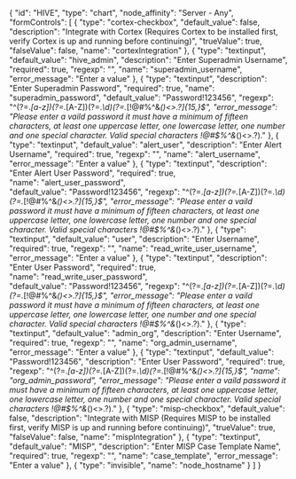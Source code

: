 {
  "id": "HIVE",
  "type": "chart",
  "node_affinity": "Server - Any",
  "formControls": [
    {
      "type": "cortex-checkbox",
      "default_value": false,
      "description": "Integrate with Cortex (Requires Cortex to be installed first, verify Cortex is up and running before continuing)",
      "trueValue": true,
      "falseValue": false,
      "name": "cortexIntegration"
    },
    {
      "type": "textinput",
      "default_value": "hive_admin",
      "description": "Enter Superadmin Username",
      "required": true,
      "regexp": "",
      "name": "superadmin_username",
      "error_message": "Enter a value"
    },
    {
      "type": "textinput",
      "description": "Enter Superadmin Password",
      "required": true,
      "name": "superadmin_password",
      "default_value": "Password!123456",
      "regexp": "^(?=.*[a-z])(?=.*[A-Z])(?=.*\\d)(?=.*[!@#$%^&*()<>.?])[A-Za-z\\d!@#$%^&*()<>.?]{15,}$",      
      "error_message": "Please enter a vaild password it must have a minimum of fifteen characters, at least one uppercase letter, one lowercase letter, one number and one special character.  Valid special characters !@#$%^&*()<>.?)."
    },
    {
      "type": "textinput",
      "default_value": "alert_user",
      "description": "Enter Alert Username",
      "required": true,
      "regexp": "",
      "name": "alert_username",
      "error_message": "Enter a value"
    },
    {
      "type": "textinput",
      "description": "Enter Alert User Password",
      "required": true,      
      "name": "alert_user_password",      
      "default_value": "Password!123456",
      "regexp": "^(?=.*[a-z])(?=.*[A-Z])(?=.*\\d)(?=.*[!@#$%^&*()<>.?])[A-Za-z\\d!@#$%^&*()<>.?]{15,}$",      
      "error_message": "Please enter a vaild password it must have a minimum of fifteen characters, at least one uppercase letter, one lowercase letter, one number and one special character.  Valid special characters !@#$%^&*()<>.?)."
    },
    {
      "type": "textinput",
      "default_value": "user",
      "description": "Enter Username",
      "required": true,
      "regexp": "",
      "name": "read_write_user_username",
      "error_message": "Enter a value"
    },
    {
      "type": "textinput",
      "description": "Enter User Password",
      "required": true,      
      "name": "read_write_user_password",      
      "default_value": "Password!123456",
      "regexp": "^(?=.*[a-z])(?=.*[A-Z])(?=.*\\d)(?=.*[!@#$%^&*()<>.?])[A-Za-z\\d!@#$%^&*()<>.?]{15,}$",      
      "error_message": "Please enter a vaild password it must have a minimum of fifteen characters, at least one uppercase letter, one lowercase letter, one number and one special character.  Valid special characters !@#$%^&*()<>.?)."
    },
    {
      "type": "textinput",
      "default_value": "admin_org",
      "description": "Enter Username",
      "required": true,
      "regexp": "",
      "name": "org_admin_username",
      "error_message": "Enter a value"
    },
    {
      "type": "textinput",
      "default_value": "Password!123456",
      "description": "Enter User Password",
      "required": true,
      "regexp": "^(?=.*[a-z])(?=.*[A-Z])(?=.*\\d)(?=.*[!@#$%^&*()<>.?])[A-Za-z\\d!@#$%^&*()<>.?]{15,}$",
      "name": "org_admin_password",
      "error_message": "Please enter a vaild password it must have a minimum of fifteen characters, at least one uppercase letter, one lowercase letter, one number and one special character.  Valid special characters !@#$%^&*()<>.?)."
    },
    {
      "type": "misp-checkbox",
      "default_value": false,
      "description": "Integrate with MISP (Requires MISP to be installed first, verify MISP is up and running before continuing)",
      "trueValue": true,
      "falseValue": false,
      "name": "mispIntegration"
    },
    {
      "type": "textinput",
      "default_value": "MISP",
      "description": "Enter MISP Case Template Name",
      "required": true,
      "regexp": "",
      "name": "case_template",
      "error_message": "Enter a value"
    },
    {
      "type": "invisible",
      "name": "node_hostname"
    }
  ]
}

